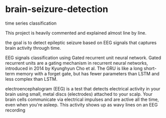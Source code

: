 # brain-seizure-detection
time series classification 

This project is heavily commented and explained almost line by line.

the goal is to detect epileptic seizure based on EEG signals that captures brain activity through time.

EEG signals classification using Gated recurrent unit neural network.
Gated recurrent units are a gating mechanism in recurrent neural networks, introduced in 2014 by Kyunghyun Cho et al.
The GRU is like a long short-term memory with a forget gate, but has fewer parameters than LSTM and less complex than LSTM.



electroencephalogram (EEG) is a test that detects electrical activity in your brain using small, metal discs (electrodes) attached to your scalp. 
Your brain cells communicate via electrical impulses and are active all the time, even when you're asleep.
This activity shows up as wavy lines on an EEG recording
